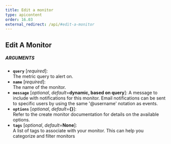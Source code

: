 ```yaml
---
title: Edit a monitor
type: apicontent
order: 16.03
external_redirect: /api/#edit-a-monitor
---
```


## Edit A Monitor
##### ARGUMENTS
* **`query`** [*required*]:  
    The metric query to alert on.
* **`name`** [*required*]:  
    The name of the monitor.
* **`message`** [*optional*, *default*=**dynamic, based on query**]:
    A message to include with notifications for this monitor. Email notifications can be sent to specific users by using the same '@username' notation as events.
* **`options`** [*optional*, *default*=**{}**]:  
    Refer to the create monitor documentation for details on the available options.
* **`tags`** [*optional*, *default*=**None**]:  
    A list of tags to associate with your monitor. This can help you categorize and filter monitors

